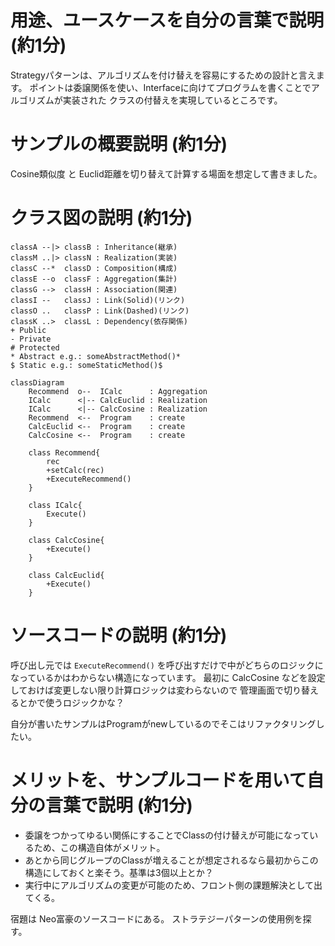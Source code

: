 # 用途、ユースケースを自分の言葉で説明 (約1分)
Strategyパターンは、アルゴリズムを付け替えを容易にするための設計と言えます。
ポイントは委譲関係を使い、Interfaceに向けてプログラムを書くことでアルゴリズムが実装された
クラスの付替えを実現しているところです。

# サンプルの概要説明 (約1分)
Cosine類似度 と Euclid距離を切り替えて計算する場面を想定して書きました。

# クラス図の説明 (約1分)
    classA --|> classB : Inheritance(継承)
    classM ..|> classN : Realization(実装)
    classC --*  classD : Composition(構成)
    classE --o  classF : Aggregation(集計)
    classG -->  classH : Association(関連)
    classI --   classJ : Link(Solid)(リンク)
    classO ..   classP : Link(Dashed)(リンク)
    classK ..>  classL : Dependency(依存関係)
    + Public
    - Private
    # Protected
    * Abstract e.g.: someAbstractMethod()*
    $ Static e.g.: someStaticMethod()$

```mermaid
classDiagram
    Recommend  o--  ICalc      : Aggregation
    ICalc      <|-- CalcEuclid : Realization
    ICalc      <|-- CalcCosine : Realization
    Recommend  <--  Program    : create
    CalcEuclid <--  Program    : create
    CalcCosine <--  Program    : create

    class Recommend{
        rec
        +setCalc(rec)
        +ExecuteRecommend()
    }

    class ICalc{
        Execute()
    }

    class CalcCosine{
        +Execute()
    }

    class CalcEuclid{
        +Execute()
    }
```

# ソースコードの説明 (約1分)
呼び出し元では `ExecuteRecommend()` を呼び出すだけで中がどちらのロジックになっているかはわからない構造になっています。
最初に CalcCosine などを設定しておけば変更しない限り計算ロジックは変わらないので
管理画面で切り替えるとかで使うロジックかな？

自分が書いたサンプルはProgramがnewしているのでそこはリファクタリングしたい。

# メリットを、サンプルコードを用いて自分の言葉で説明 (約1分)
- 委譲をつかってゆるい関係にすることでClassの付け替えが可能になっているため、この構造自体がメリット。
- あとから同じグループのClassが増えることが想定されるなら最初からこの構造にしておくと楽そう。基準は3個以上とか？
- 実行中にアルゴリズムの変更が可能のため、フロント側の課題解決として出てくる。

宿題は Neo富豪のソースコードにある。
ストラテジーパターンの使用例を探す。
